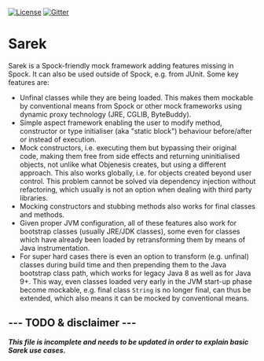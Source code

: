 [![License](https://img.shields.io/badge/License-Apache%202.0-blue.svg)](https://github.com/SarekTest/Sarek/blob/master/LICENSE)
[![Gitter](https://badges.gitter.im/SarekTest.svg)](https://gitter.im/SarekTest/community)

[//]: # "[![Maven Central](https://img.shields.io/maven-central/v/org.spockframework/spock-core.svg?label=Maven%20Central)](https://search.maven.org/search?q=g:org.spockframework)"
[//]: # "[![Linux Build Status](https://img.shields.io/travis/spockframework/spock/master.svg?label=Linux%20Build)](https://travis-ci.org/spockframework/spock)"
[//]: # "[![Windows Build Status](https://img.shields.io/appveyor/ci/spockframework/spock/master.svg?label=Windows%20Build)](https://ci.appveyor.com/project/spockframework/spock/branch/master)"
[//]: # "[![CircleCI branch](https://img.shields.io/circleci/project/github/spockframework/spock/master.svg?label=CircleCi)](https://github.com/spockframework/spock)"
[//]: # "[![Jitpack](https://jitpack.io/v/org.spockframework/spock.svg)](https://jitpack.io/#org.spockframework/spock)"
[//]: # "[![Codecov](https://codecov.io/gh/spockframework/spock/branch/master/graph/badge.svg)](https://codecov.io/gh/spockframework/spock)"

# Sarek

Sarek is a Spock-friendly mock framework adding features missing in Spock. It can also be used outside of Spock, e.g.
from JUnit. Some key features are:
  * Unfinal classes while they are being loaded. This makes them mockable by conventional means from Spock or other
    mock frameworks using dynamic proxy technology (JRE, CGLIB, ByteBuddy).
  * Simple aspect framework enabling the user to modify method, constructor or type initialiser (aka "static block")
    behaviour before/after or instead of execution.
  * Mock constructors, i.e. executing them but bypassing their original code, making them free from side effects and
    returning uninitialised objects, not unlike what Objenesis creates, but using a different approach. This also works
    globally, i.e. for objects created beyond user control. This problem cannot be solved via dependency injection
    without refactoring, which usually is not an option when dealing with third party libraries.
  * Mocking constructors and stubbing methods also works for final classes and methods.
  * Given proper JVM configuration, all of these features also work for bootstrap classes (usually JRE/JDK classes),
    some even for classes which have already been loaded by retransforming them by means of Java instrumentation.
  * For super hard cases there is even an option to transform (e.g. unfinal) classes during build time and then
    prepending them to the Java bootstrap class path, which works for legacy Java 8 as well as for Java 9+. This way,
    even classes loaded very early in the JVM start-up phase become mockable, e.g. final class `String` is no longer
    final, can thus be extended, which also means it can be mocked by conventional means.

## --- TODO & disclaimer ---

***This file is incomplete and needs to be updated in order to explain basic Sarek use cases.***

